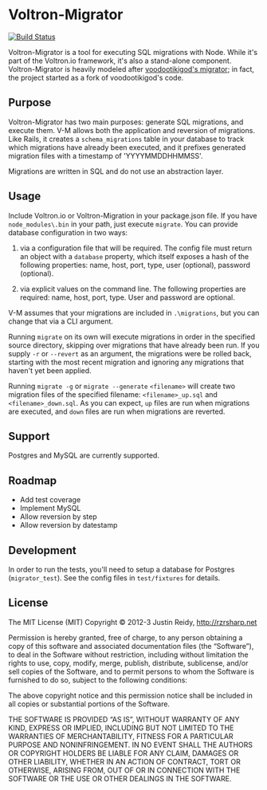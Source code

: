 # Voltron-Migrator

[![Build Status](https://travis-ci.org/jmreidy/voltron-migrator.png)](https://travis-ci.org/jmreidy/voltron-migrator)

Voltron-Migrator is a tool for executing SQL migrations with Node. While it's
part of the Voltron.io framework, it's also a stand-alone component.
Voltron-Migrator is heavily modeled after [voodootikigod's migrator](http://github.com/voodootikigod/migrator);
in fact, the project started as a fork of voodootikigod's code.

## Purpose

Voltron-Migrator has two main purposes: generate SQL migrations, and execute them.
V-M allows both the application and reversion of migrations. Like Rails,
it creates a `schema_migrations` table in your database to track which
migrations have already been executed, and it prefixes generated
migration files with a timestamp of 'YYYYMMDDHHMMSS'.

Migrations are written in SQL and do not use an abstraction layer.

## Usage

Include Voltron.io or Voltron-Migration in your package.json file. If you
have `node_modules\.bin` in your path, just execute `migrate`. You can
provide database configuration in two ways:

1. via a configuration file that will be required. The config file must
return an object with a `database` property, which itself exposes a hash
of the following properties: name, host, port, type, user (optional),
password (optional).

2. via explicit values on the command line. The following properties
are required: name, host, port, type. User and password are optional.

V-M assumes that your migrations are included in `.\migrations`, but you
can change that via a CLI argument.

Running `migrate` on its own will execute migrations in order in the specified
source directory, skipping over migrations that have already been run. If
you supply `-r` or `--revert` as an argument, the migrations were be rolled back,
starting with the most recent migration and ignoring any migrations that
haven't yet been applied.

Running `migrate -g` or `migrate --generate` `<filename>` will create two
migration files of the specified filename: `<filename>_up.sql` and
`<filename>_down.sql`. As you can expect, `up` files are run when migrations
are executed, and `down` files are run when migrations are reverted.

## Support

Postgres and MySQL are currently supported.

## Roadmap

* Add test coverage
* Implement MySQL
* Allow reversion by step
* Allow reversion by datestamp

## Development
In order to run the tests, you'll need to setup a database for Postgres
(`migrator_test`). See the config files in `test/fixtures` for details.

## License
The MIT License (MIT)
Copyright © 2012-3 Justin Reidy, http://rzrsharp.net

Permission is hereby granted, free of charge, to any person obtaining a copy
of this software and associated documentation files (the “Software”), to deal
in the Software without restriction, including without limitation the rights
to use, copy, modify, merge, publish, distribute, sublicense, and/or sell
copies of the Software, and to permit persons to whom the Software is
furnished to do so, subject to the following conditions:

The above copyright notice and this permission notice shall be included in
all copies or substantial portions of the Software.

THE SOFTWARE IS PROVIDED “AS IS”, WITHOUT WARRANTY OF ANY KIND, EXPRESS OR
IMPLIED, INCLUDING BUT NOT LIMITED TO THE WARRANTIES OF MERCHANTABILITY,
FITNESS FOR A PARTICULAR PURPOSE AND NONINFRINGEMENT. IN NO EVENT SHALL THE
AUTHORS OR COPYRIGHT HOLDERS BE LIABLE FOR ANY CLAIM, DAMAGES OR OTHER
LIABILITY, WHETHER IN AN ACTION OF CONTRACT, TORT OR OTHERWISE, ARISING FROM,
OUT OF OR IN CONNECTION WITH THE SOFTWARE OR THE USE OR OTHER DEALINGS IN
THE SOFTWARE.
